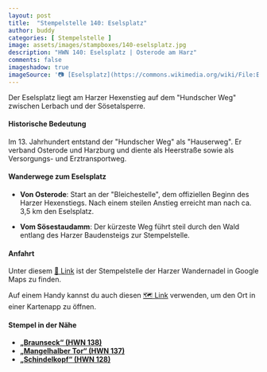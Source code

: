 ```yaml
---
layout: post
title:  "Stempelstelle 140: Eselsplatz"
author: buddy
categories: [ Stempelstelle ]
image: assets/images/stampboxes/140-eselsplatz.jpg
description: "HWN 140: Eselsplatz | Osterode am Harz"
comments: false
imageshadow: true
imageSource: '📷 [Eselsplatz](https://commons.wikimedia.org/wiki/File:Eselsplatz.jpg) von <a href="//commons.wikimedia.org/wiki/User:B.Thomas95" title="User:B.Thomas95">Thomas Binder</a> unter Lizenz [CC BY-SA 4.0](https://creativecommons.org/licenses/by-sa/4.0)'
---
```


Der Eselsplatz liegt am Harzer Hexenstieg auf dem "Hundscher Weg" zwischen Lerbach und der Sösetalsperre. 

#### Historische Bedeutung

Im 13. Jahrhundert entstand der "Hundscher Weg" als "Hauserweg". Er verband Osterode und Harzburg und diente als Heerstraße sowie als Versorgungs- und Erztransportweg. 

#### Wanderwege zum Eselsplatz

- **Von Osterode**: Start an der "Bleichestelle", dem offiziellen Beginn des Harzer Hexenstiegs. Nach einem steilen Anstieg erreicht man nach ca. 3,5 km den Eselsplatz. 

- **Vom Sösestaudamm**: Der kürzeste Weg führt steil durch den Wald entlang des Harzer Baudensteigs zur Stempelstelle. 

#### Anfahrt

Unter diesem [📍 Link](https://www.google.com/maps/dir/?api=1&origin=&destination=51.74620%2C%2010.30148) ist der Stempelstelle der Harzer Wandernadel in Google Maps zu finden.

<div class="android-only">
  Auf einem Handy kannst du auch diesen 
  <a href="geo:51.74620,10.30148">🗺️ Link</a> 
  verwenden, um den Ort in einer Kartenapp zu öffnen.
  <p></p>
</div>

#### Stempel in der Nähe

- [**„Braunseck“ (HWN 138)**](/stempelstelle-138-braunseck)
- [**„Mangelhalber Tor“ (HWN 137)**](/stempelstelle-137-baerenbrucher-teich)
- [**„Schindelkopf“ (HWN 128)**](/stempelstelle-128-huttaler-widerwaage)
